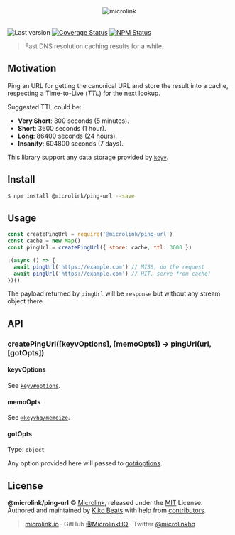 <div align="center">
  <img src="https://cdn.microlink.io/logo/banner.png" alt="microlink">
  <br>
  <br>
</div>

![Last version](https://img.shields.io/github/tag/microlinkhq/ping-url.svg?style=flat-square)
[![Coverage Status](https://img.shields.io/coveralls/microlinkhq/ping-url.svg?style=flat-square)](https://coveralls.io/github/microlinkhq/ping-url)
[![NPM Status](https://img.shields.io/npm/dm/@microlink/ping-url.svg?style=flat-square)](https://www.npmjs.org/package/@microlink/ping-url)

> Fast DNS resolution caching results for a while.

## Motivation

Ping an URL for getting the canonical URL and store the result into a cache, respecting a Time-to-Live (*TTL*) for the next lookup.

Suggested TTL could be:

- **Very Short**: 300 seconds (5 minutes).
- **Short**: 3600 seconds (1 hour).
- **Long**: 86400 seconds (24 hours).
- **Insanity**: 604800 seconds (7 days).

This library support any data storage provided by [`keyv`](https://npm.im/keyv).

## Install

```bash
$ npm install @microlink/ping-url --save
```

## Usage

```js
const createPingUrl = require('@microlink/ping-url')
const cache = new Map()
const pingUrl = createPingUrl({ store: cache, ttl: 3600 })

;(async () => {
  await pingUrl('https://example.com') // MISS, do the request
  await pingUrl('https://example.com') // HIT, serve from cache!
})()
```

The payload returned by `pingUrl` will be `response` but without any stream object there.

## API

### createPingUrl([keyvOptions], [memoOpts]) → pingUrl(url, [gotOpts])

#### keyvOptions

See [`keyv#options`](https://www.npmjs.com/package/keyv#new-keyvuri-options).

#### memoOpts

See [`@keyvhq/memoize`](https://github.com/microlinkhq/keyv/tree/master/packages/memoize).

#### gotOpts

Type: `object`

Any option provided here will passed to [got#options](https://github.com/sindresorhus/got#options).

## License

**@microlink/ping-url** © [Microlink](https://microlink.io), released under the [MIT](https://github.com/microlink/ping-url/blob/master/LICENSE.md) License.<br>
Authored and maintained by [Kiko Beats](https://kikobeats.com) with help from [contributors](https://github.com/microlink/ping-url/contributors).

> [microlink.io](https://microlink.io) · GitHub [@MicrolinkHQ](https://github.com/microlinkhq) · Twitter [@microlinkhq](https://twitter.com/microlinkhq)
